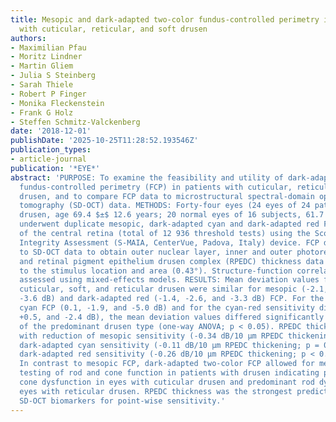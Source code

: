 ```yaml
---
title: Mesopic and dark-adapted two-color fundus-controlled perimetry in patients
  with cuticular, reticular, and soft drusen
authors:
- Maximilian Pfau
- Moritz Lindner
- Martin Gliem
- Julia S Steinberg
- Sarah Thiele
- Robert P Finger
- Monika Fleckenstein
- Frank G Holz
- Steffen Schmitz-Valckenberg
date: '2018-12-01'
publishDate: '2025-10-25T11:28:52.193546Z'
publication_types:
- article-journal
publication: '*EYE*'
abstract: 'PURPOSE: To examine the feasibility and utility of dark-adapted two-color
  fundus-controlled perimetry (FCP) in patients with cuticular, reticular, and soft
  drusen, and to compare FCP data to microstructural spectral-domain optical coherence
  tomography (SD-OCT) data. METHODS: Forty-four eyes (24 eyes of 24 patients with
  drusen, age 69.4 $±$ 12.6 years; 20 normal eyes of 16 subjects, 61.7 $±$ 12.4 years)
  underwent duplicate mesopic, dark-adapted cyan and dark-adapted red FCP within 14°
  of the central retina (total of 12 936 threshold tests) using the Scotopic Macular
  Integrity Assessment (S-MAIA, CenterVue, Padova, Italy) device. FCP data were registered
  to SD-OCT data to obtain outer nuclear layer, inner and outer photoreceptor segment,
  and retinal pigment epithelium drusen complex (RPEDC) thickness data spatially corresponding
  to the stimulus location and area (0.43°). Structure-function correlations were
  assessed using mixed-effects models. RESULTS: Mean deviation values for eyes with
  cuticular, soft, and reticular drusen were similar for mesopic (-2.1, -3.4, and
  -3.6 dB) and dark-adapted red (-1.4, -2.6, and -3.3 dB) FCP. For the dark-adapted
  cyan FCP (0.1, -1.9, and -5.0 dB) and for the cyan-red sensitivity difference (+1.0,
  +0.5, and -2.4 dB), the mean deviation values differed significantly in dependence
  of the predominant drusen type (one-way ANOVA; p < 0.05). RPEDC thickness was associated
  with reduction of mesopic sensitivity (-0.34 dB/10 µm RPEDC thickening; p < 0.001),
  dark-adapted cyan sensitivity (-0.11 dB/10 µm RPEDC thickening; p = 0.003), and
  dark-adapted red sensitivity (-0.26 dB/10 µm RPEDC thickening; p < 0.001). CONCLUSIONS:
  In contrast to mesopic FCP, dark-adapted two-color FCP allowed for meaningful differential
  testing of rod and cone function in patients with drusen indicating predominant
  cone dysfunction in eyes with cuticular drusen and predominant rod dysfunction in
  eyes with reticular drusen. RPEDC thickness was the strongest predictor of the evaluated
  SD-OCT biomarkers for point-wise sensitivity.'
---
```


